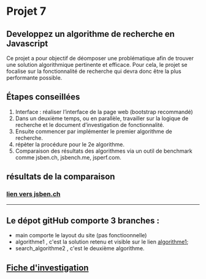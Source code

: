 # Projet 7
## Developpez un algorithme de recherche en Javascript

Ce projet a pour objectif de déomposer une problématique afin de trouver une solution algorithmique pertinente et efficace. Pour cela, le projet se focalise sur la fonctionnalité de recherche qui devra donc être la plus performante possible. 
 

## Étapes conseillées

1. Interface :  réaliser l’interface de la page web (bootstrap recommandé)
2. Dans un deuxième temps, ou en parallèle, travailler sur la logique de recherche et le document d’investigation de fonctionnalité.
3. Ensuite commencer par implémenter le premier algorithme de recherche. 
4. répèter la procédure pour le 2e algorithme.
5. Comparaison des résultats des algorithmes via un outil de benchmark comme jsben.ch, jsbench.me, jsperf.com.

## résultats de la comparaison

### [lien vers jsben.ch](https://jsben.ch/zx9U3)


-------------------
## Le dépot gitHub comporte 3 branches :
* main comporte le layout du site (pas fonctioonnelle)
* algorithme1 , c'est la solution retenu et visible sur le lien [algorithme1](https://mintoug.github.io/anissamandhouj-7-11032021/);
* search_algorithme2 , c'est le deuxième algorithme.

## [Fiche d'investigation](https://github.com/mintoug/anissamandhouj-7-11032021/blob/main/docs/photos/Fiche%20d'investigation.pdf)

